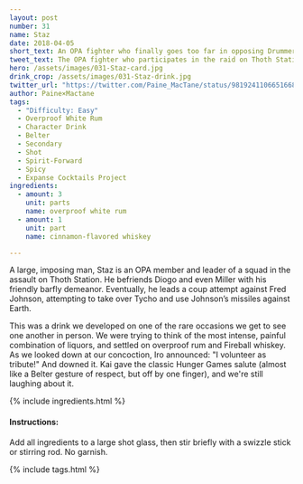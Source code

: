 ```yaml
---
layout: post
number: 31
name: Staz
date: 2018-04-05
short_text: An OPA fighter who finally goes too far in opposing Drummer & Fred Johnson.
tweet_text: The OPA fighter who participates in the raid on Thoth Station, but eventually goes too far in trying to use Fred Johnson's missiles.
hero: /assets/images/031-Staz-card.jpg
drink_crop: /assets/images/031-Staz-drink.jpg
twitter_url: "https://twitter.com/Paine_MacTane/status/981924110665166848"
author: Paine×Mactane
tags: 
  - "Difficulty: Easy"
  - Overproof White Rum
  - Character Drink
  - Belter
  - Secondary
  - Shot
  - Spirit-Forward
  - Spicy
  - Expanse Cocktails Project
ingredients:
  - amount: 3
    unit: parts
    name: overproof white rum
  - amount: 1
    unit: part
    name: cinnamon-flavored whiskey

---
```


A large, imposing man, Staz is an OPA member and leader of a squad in the assault on Thoth Station. He befriends Diogo and even Miller with his friendly barfly demeanor. Eventually, he leads a coup attempt against Fred Johnson, attempting to take over Tycho and use Johnson’s missiles against Earth.

This was a drink we developed on one of the rare occasions we get to see one another in person. We were trying to think of the most intense, painful combination of liquors, and settled on overproof rum and Fireball whiskey. As we looked down at our concoction, Iro announced: "I volunteer as tribute!" And downed it. Kai gave the classic Hunger Games salute (almost like a Belter gesture of respect, but off by one finger), and we're still laughing about it. 

{% include ingredients.html %}

#### Instructions:

Add all ingredients to a large shot glass, then stir briefly with a swizzle stick or stirring rod. No garnish. 

{% include tags.html %}
